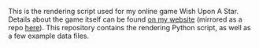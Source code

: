 
This is the rendering script used for my online game Wish Upon A
Star. Details about the game itself can be
found [on my website](http://mercerenies.sdf.org/wuas/) (mirrored as a
repo [here](https://github.com/Mercerenies/personal-website)). This
repository contains the rendering Python script, as well as a few
example data files.
